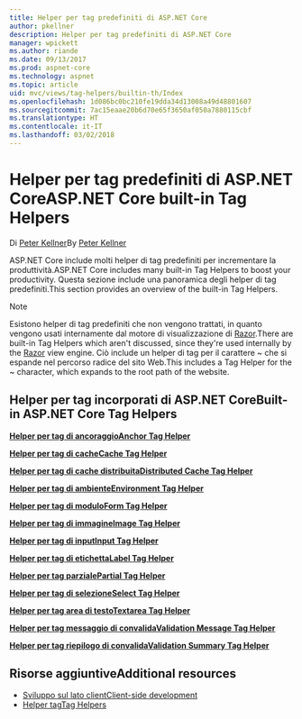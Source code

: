 ```yaml
---
title: Helper per tag predefiniti di ASP.NET Core
author: pkellner
description: Helper per tag predefiniti di ASP.NET Core
manager: wpickett
ms.author: riande
ms.date: 09/13/2017
ms.prod: aspnet-core
ms.technology: aspnet
ms.topic: article
uid: mvc/views/tag-helpers/builtin-th/Index
ms.openlocfilehash: 1d086bc0bc210fe19dda34d13008a49d48801607
ms.sourcegitcommit: 7ac15eaae20b6d70e65f3650af050a7880115cbf
ms.translationtype: HT
ms.contentlocale: it-IT
ms.lasthandoff: 03/02/2018
---
```

# <a name="aspnet-core-built-in-tag-helpers"></a><span data-ttu-id="7443b-103">Helper per tag predefiniti di ASP.NET Core</span><span class="sxs-lookup"><span data-stu-id="7443b-103">ASP.NET Core built-in Tag Helpers</span></span>

<span data-ttu-id="7443b-104">Di [Peter Kellner](http://peterkellner.net)</span><span class="sxs-lookup"><span data-stu-id="7443b-104">By [Peter Kellner](http://peterkellner.net)</span></span>

<span data-ttu-id="7443b-105">ASP.NET Core include molti helper di tag predefiniti per incrementare la produttività.</span><span class="sxs-lookup"><span data-stu-id="7443b-105">ASP.NET Core includes many built-in Tag Helpers to boost your productivity.</span></span> <span data-ttu-id="7443b-106">Questa sezione include una panoramica degli helper di tag predefiniti.</span><span class="sxs-lookup"><span data-stu-id="7443b-106">This section provides an overview of the built-in Tag Helpers.</span></span>

> [!NOTE]
> <span data-ttu-id="7443b-107">Esistono helper di tag predefiniti che non vengono trattati, in quanto vengono usati internamente dal motore di visualizzazione di [Razor](xref:mvc/views/razor).</span><span class="sxs-lookup"><span data-stu-id="7443b-107">There are built-in Tag Helpers which aren't discussed, since they're used internally by the [Razor](xref:mvc/views/razor) view engine.</span></span> <span data-ttu-id="7443b-108">Ciò include un helper di tag per il carattere ~ che si espande nel percorso radice del sito Web.</span><span class="sxs-lookup"><span data-stu-id="7443b-108">This includes a Tag Helper for the ~ character, which expands to the root path of the website.</span></span>

## <a name="built-in-aspnet-core-tag-helpers"></a><span data-ttu-id="7443b-109">Helper per tag incorporati di ASP.NET Core</span><span class="sxs-lookup"><span data-stu-id="7443b-109">Built-in ASP.NET Core Tag Helpers</span></span>

<span data-ttu-id="7443b-110">**[Helper per tag di ancoraggio](xref:mvc/views/tag-helpers/builtin-th/anchor-tag-helper)**</span><span class="sxs-lookup"><span data-stu-id="7443b-110">**[Anchor Tag Helper](xref:mvc/views/tag-helpers/builtin-th/anchor-tag-helper)**</span></span>

<span data-ttu-id="7443b-111">**[Helper per tag di cache](xref:mvc/views/tag-helpers/builtin-th/cache-tag-helper)**</span><span class="sxs-lookup"><span data-stu-id="7443b-111">**[Cache Tag Helper](xref:mvc/views/tag-helpers/builtin-th/cache-tag-helper)**</span></span>

<span data-ttu-id="7443b-112">**[Helper per tag di cache distribuita](xref:mvc/views/tag-helpers/builtin-th/distributed-cache-tag-helper)**</span><span class="sxs-lookup"><span data-stu-id="7443b-112">**[Distributed Cache Tag Helper](xref:mvc/views/tag-helpers/builtin-th/distributed-cache-tag-helper)**</span></span>

<span data-ttu-id="7443b-113">**[Helper per tag di ambiente](xref:mvc/views/tag-helpers/builtin-th/environment-tag-helper)**</span><span class="sxs-lookup"><span data-stu-id="7443b-113">**[Environment Tag Helper](xref:mvc/views/tag-helpers/builtin-th/environment-tag-helper)**</span></span>

[comment]: **[FormActionTagHelper](xref:mvc/views/tag-helpers/builtin-th/form-action-tag-helper)**

<span data-ttu-id="7443b-114">**[Helper per tag di modulo](xref:mvc/views/working-with-forms#the-form-tag-helper)**</span><span class="sxs-lookup"><span data-stu-id="7443b-114">**[Form Tag Helper](xref:mvc/views/working-with-forms#the-form-tag-helper)**</span></span>

<span data-ttu-id="7443b-115">**[Helper per tag di immagine](xref:mvc/views/tag-helpers/builtin-th/image-tag-helper)**</span><span class="sxs-lookup"><span data-stu-id="7443b-115">**[Image Tag Helper](xref:mvc/views/tag-helpers/builtin-th/image-tag-helper)**</span></span>

<span data-ttu-id="7443b-116">**[Helper per tag di input](xref:mvc/views/working-with-forms#the-input-tag-helper)**</span><span class="sxs-lookup"><span data-stu-id="7443b-116">**[Input Tag Helper](xref:mvc/views/working-with-forms#the-input-tag-helper)**</span></span>

<span data-ttu-id="7443b-117">**[Helper per tag di etichetta](xref:mvc/views/working-with-forms#the-label-tag-helper)**</span><span class="sxs-lookup"><span data-stu-id="7443b-117">**[Label Tag Helper](xref:mvc/views/working-with-forms#the-label-tag-helper)**</span></span>

[comment]: **[LinkTagHelper](xref:mvc/views/tag-helpers/builtin-th/link-tag-helper)**

[comment]: **[OptionTagHelper](xref:mvc/views/tag-helpers/builtin-th/option-tag-helper)**

[comment]: **[ScriptTagHelper](xref:mvc/views/tag-helpers/builtin-th/script-tag-helper)**

<span data-ttu-id="7443b-118">**[Helper per tag parziale](xref:mvc/views/tag-helpers/builtin-th/partial-tag-helper)**</span><span class="sxs-lookup"><span data-stu-id="7443b-118">**[Partial Tag Helper](xref:mvc/views/tag-helpers/builtin-th/partial-tag-helper)**</span></span>

<span data-ttu-id="7443b-119">**[Helper per tag di selezione](xref:mvc/views/working-with-forms#the-select-tag-helper)**</span><span class="sxs-lookup"><span data-stu-id="7443b-119">**[Select Tag Helper](xref:mvc/views/working-with-forms#the-select-tag-helper)**</span></span>

<span data-ttu-id="7443b-120">**[Helper per tag area di testo](xref:mvc/views/working-with-forms#the-textarea-tag-helper)**</span><span class="sxs-lookup"><span data-stu-id="7443b-120">**[Textarea Tag Helper](xref:mvc/views/working-with-forms#the-textarea-tag-helper)**</span></span>

<span data-ttu-id="7443b-121">**[Helper per tag messaggio di convalida](xref:mvc/views/working-with-forms#the-validation-message-tag-helper)**</span><span class="sxs-lookup"><span data-stu-id="7443b-121">**[Validation Message Tag Helper](xref:mvc/views/working-with-forms#the-validation-message-tag-helper)**</span></span>

<span data-ttu-id="7443b-122">**[Helper per tag riepilogo di convalida](xref:mvc/views/working-with-forms#the-validation-summary-tag-helper)**</span><span class="sxs-lookup"><span data-stu-id="7443b-122">**[Validation Summary Tag Helper](xref:mvc/views/working-with-forms#the-validation-summary-tag-helper)**</span></span>

## <a name="additional-resources"></a><span data-ttu-id="7443b-123">Risorse aggiuntive</span><span class="sxs-lookup"><span data-stu-id="7443b-123">Additional resources</span></span>

* [<span data-ttu-id="7443b-124">Sviluppo sul lato client</span><span class="sxs-lookup"><span data-stu-id="7443b-124">Client-side development</span></span>](xref:client-side/index)
* [<span data-ttu-id="7443b-125">Helper tag</span><span class="sxs-lookup"><span data-stu-id="7443b-125">Tag Helpers</span></span>](xref:mvc/views/tag-helpers/intro)
